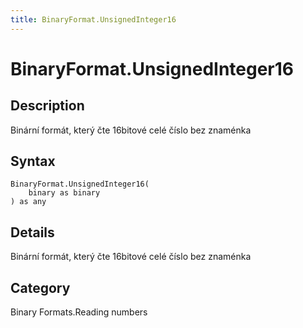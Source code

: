 ```yaml
---
title: BinaryFormat.UnsignedInteger16
---
```


# BinaryFormat.UnsignedInteger16


## Description

Binární formát, který čte 16bitové celé číslo bez znaménka


## Syntax

```powerquery
BinaryFormat.UnsignedInteger16(
    binary as binary
) as any
```


## Details

Binární formát, který čte 16bitové celé číslo bez znaménka



## Category
Binary Formats.Reading numbers
